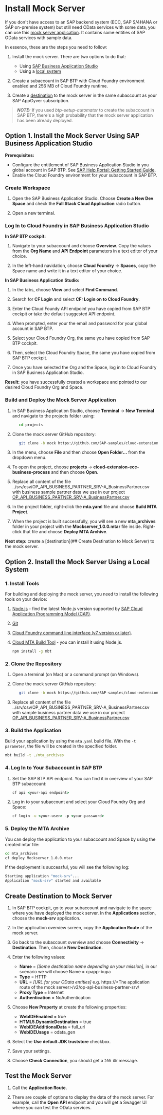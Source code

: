 # Install Mock Server

If you don't have access to an SAP backend system (ECC, SAP S/4HANA or SAP on-premise system) but still need OData services with some data, you can use this [mock server application](https://github.com/SAP-samples/cloud-extension-ecc-business-process/blob/mock/README.md). It contains some entities of SAP OData services with sample data.

In essence, these are the steps you need to follow:
1. Install the mock server. There are two options to do that:
   * Using [SAP Business Application Studio](#option-1-install-the-mock-server-using-sap-business-application-studio)
   * Using a [local system](#option-2-install-the-mock-server-using-a-local-system)

2. Create a subaccount in SAP BTP with Cloud Foundry environment enabled and 256 MB of Cloud Foundry runtime.

3. Create a [destination](#create-destination-to-mock-server) to the mock server in the same subaccount as your SAP AppGyver subscription.

> **_NOTE:_** If you used *btp-setup-automator* to create the subaccount in SAP BTP, there's a high probability that the mock server application has been already deployed. 

## Option 1. Install the Mock Server Using SAP Business Application Studio

**Prerequisites:** 
* Configure the entitlement of SAP Business Application Studio in you global account in SAP BTP. See [SAP Help Portal: Getting Started Guide](https://help.sap.com/docs/SAP%20Business%20Application%20Studio/9d1db9835307451daa8c930fbd9ab264/19611ddbe82f4bf2b493283e0ed602e5.html?locale=en-US).
* Enable the Cloud Foundry environment for your subaccount in SAP BTP.

### Create Workspace

1. Open the SAP Business Application Studio. Choose **Create a New Dev Space** and check the **Full Stack Cloud Application** radio button.

2. Open a new terminal.

### Log In to Cloud Foundry in SAP Business Application Studio

**In SAP BTP cockpit:**
1. Navigate to your subaccount and choose **Overview**. Copy the values from the **Org Name** and **API Endpoint** parameters in a text editor of your choice.

2. In the left-hand navidation, choose **Cloud Foundry** &rarr; **Spaces**, copy the Space name and write it in a text editor of your choice.

**In SAP Business Application Studio:**
1. In the tabs, choose **View** and select **Find Command**.

2. Search for **CF Login** and select **CF: Login on to Cloud Foundry**.

3. Enter the Cloud Foundy API endpoint you have copied from SAP BTP cockpit or take the default suggested API endpoint.

4. When prompted, enter your the email and password for your global account in SAP BTP.

5. Select your Cloud Foundry Org, the same you have copied from SAP BTP cockpit. 

6. Then, select the Cloud Foundry Space, the same you have copied from SAP BTP cockpit. 

7. Once you have selected the Org and the Space, log in to Cloud Foundry in SAP Business Application Studio.

**Result:** you have successfully created a workspace and pointed to our desired Cloud Foundry Org and Space.

### Build and Deploy the Mock Server Application

1. In SAP Business Application Studio, choose **Terminal** &rarr; **New Terminal** and navigate to the projects folder using:

   ```bash
      cd projects
   ```

2. Clone the mock server GitHub repository:

   ```bash
      git clone -b mock https://github.com/SAP-samples/cloud-extension-ecc-business-process.git
   ```

3. In the menu, choose **File** and then choose **Open Folder...** from the dropdown menu.

4. To open the project, choose **projects** &rarr; **cloud-extension-ecc-business-process** and then choose **Open**.

5. Replace all content of the file ../srv/csv/OP_API_BUSINESS_PARTNER_SRV-A_BusinessPartner.csv with business sample partner data we use in our project   [OP_API_BUSINESS_PARTNER_SRV-A_BusinessPartner.csv](./OP_API_BUSINESS_PARTNER_SRV-A_BusinessPartner.csv)

6. In the project folder, right-click the **mta.yaml** file and choose **Build MTA Project**.

7. When the project is built successfully, you will see a new **mta_archives** folder in your project with the **Mockserver_1.0.0.mtar** file inside. Right-click that file and choose **Deploy MTA Archive**.

**Next step:** create a [destination](## Create Destination to Mock Server) to the mock server.

## Option 2. Install the Mock Server Using a Local System

### 1. Install Tools
For building and deploying the mock server, you need to install the following tools on your device:

1.  [Node.js](https://nodejs.org/en/download/) - find the latest Node.js version supported by [SAP Cloud Application Programming Model (CAP)](https://cap.cloud.sap/docs/advanced/troubleshooting#node-version).
2. [Git](https://github.com/git-guides/install-git)
3. [Cloud Foundry command line interface (v7 version or later)](https://github.com/cloudfoundry/cli/wiki/V7-CLI-Installation-Guide).
4. [Cloud MTA Build Tool](https://sap.github.io/cloud-mta-build-tool/) - you can install it using Node.js.

     ```cmd
     npm install -g mbt
     ```

### 2. Clone the Repository

1. Open a terminal (on Mac) or a command prompt (on Windows).

2. Clone the mock server GitHub repository:

   ```bash
      git clone -b mock https://github.com/SAP-samples/cloud-extension-ecc-business-process.git
   ```
3. Replace all content of the file ../srv/csv/OP_API_BUSINESS_PARTNER_SRV-A_BusinessPartner.csv with sample business partner data we use in our project   [OP_API_BUSINESS_PARTNER_SRV-A_BusinessPartner.csv](./OP_API_BUSINESS_PARTNER_SRV-A_BusinessPartner.csv)   

### 3. Build the Application

Build your application by using the `mta.yaml` build file. With the `-t parameter`, the file will be created in the specified folder.

   ```cmd
   mbt build -t ./mta_archives

   ```
   
### 4. Log In to Your Subaccount in SAP BTP

1. Set the SAP BTP API endpoint. You can find it in overview of your SAP BTP subaccount:

    ```cmd
    cf api <your-api endpoint>
    ```

2. Log in to your subaccount and select your Cloud Foundry Org and Space:

   ```cmd
   cf login -u <your-user> -p <your-password>
   ```

### 5. Deploy the MTA Archive

You can deploy the application to your subaccount and Space by using the created mtar file:

   ```cmd
   cd mta_archives
   cf deploy Mockserver_1.0.0.mtar
   ```

If the deployment is successful, you will see the following log:

   ```cmd
   Starting application "mock-srv"...
   Application "mock-srv" started and available
   ```

## Create Destination to Mock Server

1. In SAP BTP cockpit, go to your subaccount and navigate to the space where you have deployed the mock server. In the **Applications** section, choose the **mock-srv** application.

2. In the application overview screen, copy the **Application Route** of the mock server.

3. Go back to the subaccount overview and choose **Connectivity** &rarr; **Destination**. Then, choose **New Destination**. 
  1. Enter the following values:

      * **Name** = *[Some destination name depending on your mission]*, in our scenario we will choose Name = cpapp-bupa
      * **Type** = HTTP
      * **URL** = *[URL for your OData entities]* e.g. https://\<The application route of the mock server\>/v2/op-api-business-partner-srv/
      * **Proxy Type** = Internet
      * **Authentication** = NoAuthentication

  2. Choose **New Property** at create the following properties:
       
      * **WebIDEEnabled** = true
      * **HTML5.DynamicDestination** = true
      * **WebIDEAdditionalData** = full_url
      * **WebIDEUsage** = odata_gen

  3. Select the **Use default JDK truststore** checkbox.

  4. Save your settings.

4. Choose **Check Connection**, you should get a `200 OK` message.

## Test the Mock Server

1. Call the **Application Route**.

2. There are couple of options to display the data of the mock server. For example, call the **Open API** endpoint and you will get a Swagger UI where you can test the OData services.
